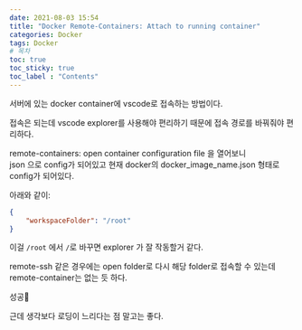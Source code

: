 ```yaml
---
date: 2021-08-03 15:54
title: "Docker Remote-Containers: Attach to running container"
categories: Docker
tags: Docker
# 목차
toc: true  
toc_sticky: true 
toc_label : "Contents"
---
```


서버에 있는 docker container에 vscode로 접속하는 방법이다.  

접속은 되는데 vscode explorer를 사용해야 편리하기 때문에 접속 경로를 바꿔줘야 편리하다.  


remote-containers: open container configuration file 을 열어보니  
json 으로 config가 되어있고
현재 docker의 docker_image_name.json 형태로 config가 되어있다.  

아래와 같이:  
```json
{
	"workspaceFolder": "/root"
}
```

이걸 `/root` 에서 `/`로 바꾸면 explorer 가 잘 작동할거 같다.  

remote-ssh 같은 경우에는 open folder로 다시 해당 folder로 접속할 수 있는데  
remote-container는 없는 듯 하다.  

성공👋

근데 생각보다 로딩이 느리다는 점 말고는 좋다.
